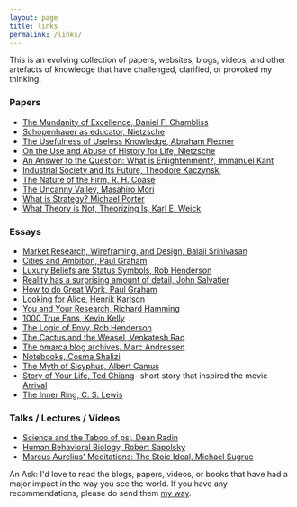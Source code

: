 ```yaml
---
layout: page
title: links
permalink: /links/
---
```


This is an evolving collection of papers, websites, blogs, videos, and other artefacts of knowledge that have challenged, clarified, or provoked my thinking.

### Papers
* [The Mundanity of Excellence, Daniel F. Chambliss](https://academics.hamilton.edu/documents/themundanityofexcellence.pdf)
* [Schopenhauer as educator, Nietzsche](https://la.utexas.edu/users/hcleaver/330T/350kPEENietzscheSchopenTable.pdf)
* [The Usefulness of Useless Knowledge, Abraham Flexner](https://www.ias.edu/sites/default/files/library/UsefulnessHarpers.pdf)
* [On the Use and Abuse of History for Life, Nietzsche](https://la.utexas.edu/users/hcleaver/330T/350kPEENietzscheAbuseTableAll.pdf)
* [An Answer to the Question: What is Enlightenment?, Immanuel Kant](https://www.nypl.org/sites/default/files/kant_whatisenlightenment.pdf)
* [Industrial Society and Its Future, Theodore Kaczynski](https://web.cs.ucdavis.edu/~rogaway/classes/188/materials/Industrial%20Society%20and%20Its%20Future.pdf)
* [The Nature of the Firm, R. H. Coase](https://rochelleterman.com/ir/sites/default/files/Coase%201937.pdf)
* [The Uncanny Valley, Masahiro Mori](https://fermatslibrary.com/s/the-uncanny-valley)
* [What is Strategy? Michael Porter](https://fermatslibrary.com/s/what-is-strategy)
* [What Theory is Not, Theorizing Is, Karl E. Weick](https://www.jstor.org/stable/2393789)

### Essays
* [Market Research, Wireframing, and Design, Balaji Srinivasan](https://www.samvitjain.com/blog/assets/links/startups-idea-execution-market.pdf)
* [Cities and Ambition, Paul Graham](http://paulgraham.com/cities.html)
* [Luxury Beliefs are Status Symbols, Rob Henderson](https://www.robkhenderson.com/p/status-symbols-and-the-struggle-for)
* [Reality has a surprising amount of detail, John Salvatier](http://johnsalvatier.org/blog/2017/reality-has-a-surprising-amount-of-detail)
* [How to do Great Work, Paul Graham](http://paulgraham.com/greatwork.html)
* [Looking for Alice, Henrik Karlson](https://www.henrikkarlsson.xyz/p/looking-for-alice)
* [You and Your Research, Richard Hamming](https://www.cs.virginia.edu/~robins/YouAndYourResearch.html)
* [1000 True Fans, Kevin Kelly](https://kk.org/thetechnium/1000-true-fans/)
* [The Logic of Envy, Rob Henderson](https://www.robkhenderson.com/p/the-logic-of-envy)
* [The Cactus and the Weasel, Venkatesh Rao](https://www.ribbonfarm.com/2014/02/20/the-cactus-and-the-weasel/)
* [The pmarca blog archives, Marc Andressen ](https://a16z.com/wp-content/uploads/2021/08/The-pmarca-Blog-Archives.pdf)
* [Notebooks, Cosma Shalizi](http://bactra.org/notebooks/)
* [The Myth of Sisyphus, Albert Camus](https://dbanach.com/sisyphus.htm)
* [Story of Your Life, Ted Chiang](https://raley.english.ucsb.edu/wp-content/uploads/Reading/Chiang-story.pdf)- short story that inspired the movie [Arrival](https://www.youtube.com/watch?v=tFMo3UJ4B4g)
* [The Inner Ring, C. S. Lewis](https://www.lewissociety.org/innerring/)

### Talks / Lectures / Videos 
* [Science and the Taboo of psi, Dean Radin](https://www.youtube.com/watch?v=qw_O9Qiwqew)
* [Human Behavioral Biology, Robert Sapolsky](https://www.youtube.com/watch?v=NNnIGh9g6fA&list=PL150326949691B199)
* [Marcus Aurelius' Meditations: The Stoic Ideal, Michael Sugrue](https://www.youtube.com/watch?v=Auuk1y4DRgk&t)

<div class="quote" >An Ask: I'd love to read the blogs, papers, videos, or books that have had a major impact in the way you see the world. If you have any recommendations, please do send them <a href="mailto:arthgupta7@gmail.com?subject=Recommendations">my way</a>.
</div>